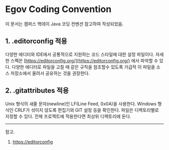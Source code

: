 # Egov Coding Convention

이 문서는 캠퍼스 핵데이 Java 코딩 컨벤션 참고하여 작성되었음.

## 1. .editorconfig 적용
다양한 에디터와 IDE에서 공통적으로 지원하는 코드 스타일에 대한 설정 파일이다. 
자세한 스펙은 [https://editorconfig.org/](https://editorconfig.org/) 에서 파악할 수 있다. 
다양한 에디터로 파일을 고칠 때 같은 규칙을 참조할수 있도록 가급적 이 파일을 소스 저장소에서 올려서 공유하는 것을 권장한다.

## 2. .gitattributes 적용
Unix 형식의 새줄 문자(newline)인 LF(Line Feed, 0x0A)을 사용한다.
Windows 형식인 CRLF가 섞이지 않도록 편집기와 GIT 설정 등을 확인한다.
파일은 디렉토리별로 지정할 수 있다. 전체 프로젝트에 적용한다면 최상위 디렉토리에 둔다.


---
참고.
1. [https://editorconfig](https://editorconfig.org/)
